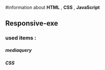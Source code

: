 #information about **HTML** , **CSS** , **JavaScript**
## Responsive-exe
### used items :
##### **mediaquery**
##### **CSS**
